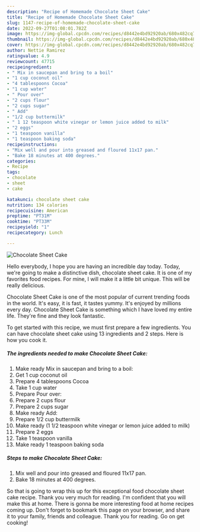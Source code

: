 ```yaml
---
description: "Recipe of Homemade Chocolate Sheet Cake"
title: "Recipe of Homemade Chocolate Sheet Cake"
slug: 1147-recipe-of-homemade-chocolate-sheet-cake
date: 2022-09-27T01:08:01.782Z
image: https://img-global.cpcdn.com/recipes/d8442e4bd92920ab/680x482cq70/chocolate-sheet-cake-recipe-main-photo.jpg
thumbnail: https://img-global.cpcdn.com/recipes/d8442e4bd92920ab/680x482cq70/chocolate-sheet-cake-recipe-main-photo.jpg
cover: https://img-global.cpcdn.com/recipes/d8442e4bd92920ab/680x482cq70/chocolate-sheet-cake-recipe-main-photo.jpg
author: Nettie Ramirez
ratingvalue: 4.9
reviewcount: 47715
recipeingredient:
- " Mix in saucepan and bring to a boil"
- "1 cup coconut oil"
- "4 tablespoons Cocoa"
- "1 cup water"
- " Pour over"
- "2 cups flour"
- "2 cups sugar"
- " Add"
- "1/2 cup buttermilk"
- " 1 12 teaspoon white vinegar or lemon juice added to milk"
- "2 eggs"
- "1 teaspoon vanilla"
- "1 teaspoon baking soda"
recipeinstructions:
- "Mix well and pour into greased and floured 11x17 pan."
- "Bake 18 minutes at 400 degrees."
categories:
- Recipe
tags:
- chocolate
- sheet
- cake

katakunci: chocolate sheet cake 
nutrition: 134 calories
recipecuisine: American
preptime: "PT31M"
cooktime: "PT33M"
recipeyield: "1"
recipecategory: Lunch

---
```



![Chocolate Sheet Cake](https://img-global.cpcdn.com/recipes/d8442e4bd92920ab/680x482cq70/chocolate-sheet-cake-recipe-main-photo.jpg)

Hello everybody, I hope you are having an incredible day today. Today, we're going to make a distinctive dish, chocolate sheet cake. It is one of my favorites food recipes. For mine, I will make it a little bit unique. This will be really delicious.



Chocolate Sheet Cake is one of the most popular of current trending foods in the world. It's easy, it is fast, it tastes yummy. It's enjoyed by millions every day. Chocolate Sheet Cake is something which I have loved my entire life. They're fine and they look fantastic.


To get started with this recipe, we must first prepare a few ingredients. You can have chocolate sheet cake using 13 ingredients and 2 steps. Here is how you cook it.

<!--inarticleads1-->

##### The ingredients needed to make Chocolate Sheet Cake:

1. Make ready  Mix in saucepan and bring to a boil:
1. Get 1 cup coconut oil
1. Prepare 4 tablespoons Cocoa
1. Take 1 cup water
1. Prepare  Pour over:
1. Prepare 2 cups flour
1. Prepare 2 cups sugar
1. Make ready  Add:
1. Prepare 1/2 cup buttermilk
1. Make ready  (1 1/2 teaspoon white vinegar or lemon juice added to milk)
1. Prepare 2 eggs
1. Take 1 teaspoon vanilla
1. Make ready 1 teaspoon baking soda




<!--inarticleads2-->

##### Steps to make Chocolate Sheet Cake:

1. Mix well and pour into greased and floured 11x17 pan.
1. Bake 18 minutes at 400 degrees.




So that is going to wrap this up for this exceptional food chocolate sheet cake recipe. Thank you very much for reading. I'm confident that you will make this at home. There is gonna be more interesting food at home recipes coming up. Don't forget to bookmark this page on your browser, and share it to your family, friends and colleague. Thank you for reading. Go on get cooking!
